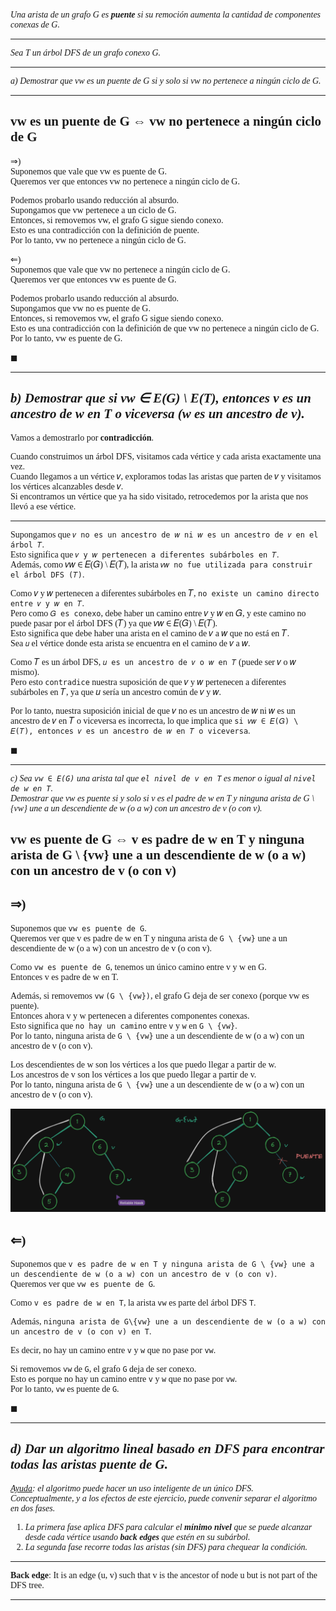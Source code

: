 <font face="LaTeX">

*Una arista de un grafo G es **puente** si su remoción aumenta la cantidad de componentes conexas
de G.*

---

*Sea T un árbol DFS de un grafo conexo G.*

---

*a) Demostrar que vw es un puente de G si y solo si vw no pertenece a ningún ciclo de G.*

---

vw es un puente de G $\Leftrightarrow$ vw no pertenece a ningún ciclo de G
---

$\Rightarrow$)\
Suponemos que vale que vw es puente de G.\
Queremos ver que entonces vw no pertenece a ningún ciclo de G.

Podemos probarlo usando reducción al absurdo.\
Supongamos que vw pertenece a un ciclo de G.\
Entonces, si removemos vw, el grafo G sigue siendo conexo.\
Esto es una contradicción con la definición de puente.\
Por lo tanto, vw no pertenece a ningún ciclo de G.

$\Leftarrow$)\
Suponemos que vale que vw no pertenece a ningún ciclo de G.\
Queremos ver que entonces vw es puente de G.

Podemos probarlo usando reducción al absurdo.\
Supongamos que vw no es puente de G.\
Entonces, si removemos vw, el grafo G sigue siendo conexo.\
Esto es una contradicción con la definición de que vw no pertenece a ningún ciclo de G.\
Por lo tanto, vw es puente de G.

$\blacksquare$

---
*b) Demostrar que si vw ∈ E(G) \ E(T), entonces v es un ancestro de w en T o viceversa (w es un ancestro de v).*
---


Vamos a demostrarlo por **contradicción**.

Cuando construimos un árbol DFS, visitamos cada vértice y cada arista exactamente una vez.\
Cuando llegamos a un vértice 𝑣, exploramos todas las aristas que parten de 𝑣 y visitamos los vértices alcanzables desde 𝑣.\
Si encontramos un vértice que ya ha sido visitado, retrocedemos por la arista que nos llevó a ese vértice.

---
Supongamos que `𝑣 no es un ancestro de 𝑤 ni 𝑤 es un ancestro de 𝑣 en el árbol 𝑇`.\
Esto significa que `𝑣 y 𝑤 pertenecen a diferentes subárboles en 𝑇`.\
Además, como 𝑣𝑤 ∈ 𝐸(𝐺) \ 𝐸(𝑇), la arista `𝑣𝑤 no fue utilizada para construir el árbol DFS (𝑇)`.

Como 𝑣 y 𝑤 pertenecen a diferentes subárboles en 𝑇, `no existe un camino directo entre 𝑣 y 𝑤 en 𝑇`.\
Pero como `𝐺 es conexo`, debe haber un camino entre 𝑣 y 𝑤 en 𝐺, y este camino no puede pasar por el árbol DFS (𝑇) ya que 𝑣𝑤 ∈ 𝐸(𝐺) \ 𝐸(𝑇).\
Esto significa que debe haber una arista en el camino de 
𝑣 a 𝑤 que no está en 𝑇.\
Sea `𝑢` el vértice donde esta arista se encuentra en el camino de 𝑣 a 𝑤.

Como 𝑇 es un árbol DFS, `𝑢 es un ancestro de 𝑣 o 𝑤 en 𝑇` (puede ser 𝑣 o 𝑤 mismo).\
Pero esto `contradice` nuestra suposición de que 𝑣 y 𝑤 pertenecen a diferentes subárboles en 𝑇, ya que 𝑢 sería un ancestro común de 𝑣 y 𝑤.

Por lo tanto, nuestra suposición inicial de que 𝑣 no es un ancestro de 𝑤 ni 𝑤 es un ancestro de 𝑣 en 𝑇 o viceversa es incorrecta, lo que implica que `si 𝑣𝑤 ∈ 𝐸(𝐺) \ 𝐸(𝑇), entonces 𝑣 es un ancestro de 𝑤 en 𝑇 o viceversa`.

$\blacksquare$


---

*c) Sea `vw ∈ E(G)` una arista tal que `el nivel de v en T` es menor o igual al `nivel de w en T`.\
Demostrar que vw es puente si y solo si v es el padre de w en T y ninguna arista de G \ {vw}
une a un descendiente de w (o a w) con un ancestro de v (o con v).*

vw es puente de G $\Leftrightarrow$ v es padre de w en T y ninguna arista de G \ {vw} une a un descendiente de w (o a w) con un ancestro de v (o con v)
---

$\Rightarrow$)
---

Suponemos que `vw es puente de G`.\
Queremos ver que v es padre de w en T y ninguna arista de `G \ {vw}` une a un descendiente de w (o a w) con un ancestro de v (o con v).

Como `vw es puente de G`, tenemos un único camino entre v y w en G.\
Entonces v es padre de w en T.

Además, si removemos `vw` `(G \ {vw})`, el grafo G deja de ser conexo (porque vw es puente).\
Entonces ahora v y w pertenecen a diferentes componentes conexas.\
Esto significa que `no hay un camino` entre `v` y `w` en `G \ {vw}`.\
Por lo tanto, ninguna arista de `G \ {vw}` une a un descendiente de w (o a w) con un ancestro de v (o con v).

Los descendientes de w son los vértices a los que puedo llegar a partir de w.\
Los ancestros de v son los vértices a los que puedo llegar a partir de v.\
Por lo tanto, ninguna arista de `G \ {vw}` une a un descendiente de w (o a w) con un ancestro de v (o con v).

![Grafo con arista puente](./img/puente.png)


$\Leftarrow$)
---

Suponemos que `v es padre de w en T y ninguna arista de G \ {vw} une a un descendiente de w (o a w) con un ancestro de v (o con v)`.\
Queremos ver que `vw es puente de G`.

Como `v es padre de w en T`, la arista `vw` es parte del árbol DFS `T`.

Además, `ninguna arista de G\{vw} une a un descendiente de w (o a w) con un ancestro de v (o con v) en T`.

Es decir, no hay un camino entre `v` y `w` que no pase por `vw`.

Si removemos `vw` de `G`, el grafo `G` deja de ser conexo.\
Esto es porque no hay un camino entre `v` y `w` que no pase por `vw`.\
Por lo tanto, `vw` es puente de `G`.

$\blacksquare$

---

*d) Dar un algoritmo lineal basado en DFS para encontrar todas las aristas puente de G.*
---
*<u>Ayuda</u>: el algoritmo puede hacer un uso inteligente de un único DFS.\
Conceptualmente, y a los efectos de este ejercicio, puede convenir separar el algoritmo en dos fases.*
1. *La primera fase aplica DFS para calcular el **mínimo nivel** que se puede alcanzar desde cada vértice usando **back edges** que estén en su subárbol.*
2. *La segunda fase recorre todas las aristas (sin DFS) para chequear la condición.*

---

**Back edge**: It is an edge (u, v) such that v is the ancestor of node u but is not part of the DFS tree.

---




</font>